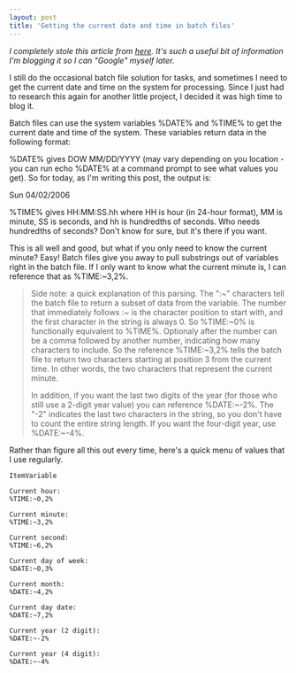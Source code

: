 ```yaml
---
layout: post  
title: 'Getting the current date and time in batch files'
---
```

_I completely stole this article from _[_here_](http://simultaneouspancakes.com/Lessons/archives/2006/04/getting_the_cur.shtml)_. It's such a useful bit of information I'm blogging it so I can "Google" myself later._

I still do the occasional batch file solution for tasks, and sometimes I need to get the current date and time on the system for processing. Since I just had to research this again for another little project, I decided it was high time to blog it.

Batch files can use the system variables %DATE% and %TIME% to get the current date and time of the system. These variables return data in the following format:

%DATE% gives DOW MM/DD/YYYY (may vary depending on you location - you can run echo %DATE% at a command prompt to see what values you get). So for today, as I'm writing this post, the output is: 

Sun 04/02/2006

%TIME% gives HH:MM:SS.hh where HH is hour (in 24-hour format), MM is minute, SS is seconds, and hh is hundredths of seconds. Who needs hundredths of seconds? Don't know for sure, but it's there if you want.

This is all well and good, but what if you only need to know the current minute? Easy! Batch files give you away to pull substrings out of variables right in the batch file. If I only want to know what the current minute is, I can reference that as %TIME:~3,2%.

> Side note: a quick explanation of this parsing. The ":~" characters tell the batch file to return a subset of data from the variable. The number that immediately follows :~ is the character position to start with, and the first character in the string is always 0. So %TIME:~0% is functionally equivalent to %TIME%. Optionaly after the number can be a comma followed by another number, indicating how many characters to include. So the reference %TIME:~3,2% tells the batch file to return two characters starting at position 3 from the current time. In other words, the two characters that represent the current minute.
> 
> In addition, if you want the last two digits of the year (for those who still use a 2-digit year value) you can reference %DATE:~-2%. The "-2" indicates the last two characters in the string, so you don't have to count the entire string length. If you want the four-digit year, use %DATE:~-4%.

Rather than figure all this out every time, here's a quick menu of values that I use regularly.

    ItemVariable
    
    Current hour:
    %TIME:~0,2%
    
    Current minute:
    %TIME:~3,2%
    
    Current second:
    %TIME:~6,2%
    
    Current day of week:
    %DATE:~0,3%
    
    Current month:
    %DATE:~4,2%
    
    Current day date:
    %DATE:~7,2%
    
    Current year (2 digit):
    %DATE:~-2%
    
    Current year (4 digit):
    %DATE:~-4%
